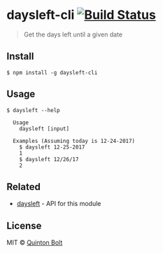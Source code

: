# daysleft-cli [![Build Status](https://travis-ci.org/qbolt/daysleft-cli.svg?branch=master)](https://travis-ci.org/qbolt/daysleft-cli)

> Get the days left until a given date

## Install

```
$ npm install -g daysleft-cli
```

## Usage

```
$ daysleft --help

  Usage
    daysleft [input]

  Examples (Assuming today is 12-24-2017)
    $ daysleft 12-25-2017
    1
    $ daysleft 12/26/17
    2
```

## Related

- [daysleft](https://github.com/qbolt/daysleft) - API for this module

## License

MIT © [Quinton Bolt](http://quintonbolt.com)
